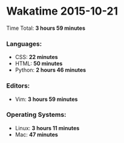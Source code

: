 # Wakatime 2015-10-21

Time Total: **3 hours 59 minutes**

### Languages:
- CSS: **22 minutes** 
- HTML: **50 minutes** 
- Python: **2 hours 46 minutes** 

### Editors:
- Vim: **3 hours 59 minutes** 

### Operating Systems:
- Linux: **3 hours 11 minutes** 
- Mac: **47 minutes** 


